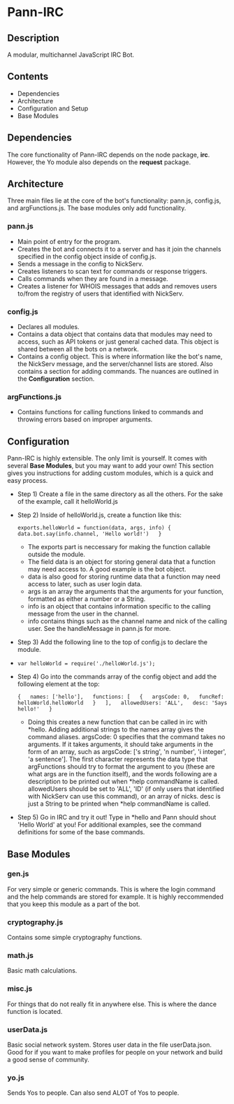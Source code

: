 # Pann-IRC

## Description

A modular, multichannel JavaScript IRC Bot.

## Contents
* Dependencies
* Architecture
* Configuration and Setup
* Base Modules

## Dependencies
The core functionality of Pann-IRC depends on the node package, **irc**. However, the Yo module also depends on the **request** package.

## Architecture
Three main files lie at the core of the bot's functionality: pann.js, config.js, and argFunctions.js. The base modules only add functionality.

### pann.js
* Main point of entry for the program.
* Creates the bot and connects it to a server and has it join the channels specified in the config object inside of config.js.
* Sends a message in the config to NickServ.
* Creates listeners to scan text for commands or response triggers.
* Calls commands when they are found in a message.
* Creates a listener for WHOIS messages that adds and removes users to/from the registry of users that identified with NickServ.

### config.js
* Declares all modules.
* Contains a data object that contains data that modules may need to access, such as API tokens or just general cached data. This object is shared between all the bots on a network.
* Contains a config object. This is where information like the bot's name, the NickServ message, and the server/channel lists are stored. Also contains a section for adding commands. The nuances are outlined in the **Configuration** section.

### argFunctions.js
* Contains functions for calling functions linked to commands and throwing errors based on improper arguments.

## Configuration
Pann-IRC is highly extensible. The only limit is yourself. It comes with several **Base Modules**, but you may want to add your own! This section gives you instructions for adding custom modules, which is a quick and easy process.

* Step 1) Create a file in the same directory as all the others. For the sake of the example, call it helloWorld.js
* Step 2) Inside of helloWorld.js, create a function like this:

  `exports.helloWorld = function(data, args, info) {  
      data.bot.say(info.channel, 'Hello world!')  
  }`  

  * The exports part is neccessary for making the function callable outside the module.
  * The field data is an object for storing general data that a function may need access to. A good example is the bot object.
  * data is also good for storing runtime data that a function may need access to later, such as user login data.
  * args is an array the arguments that the arguments for your function, formatted as either a number or a String.
  * info is an object that contains information specific to the calling message from the user in the channel.
  * info contains things such as the channel name and nick of the calling user. See the handleMessage in pann.js for more.
* Step 3) Add the following line to the top of config.js to declare the module.
* 
  `var helloWorld = require('./helloWorld.js');`  

* Step 4) Go into the commands array of the config object and add the following element at the top:

  `{  
      names: ['hello'],  
      functions: [  
          {  
              argsCode: 0,  
              funcRef: helloWorld.helloWorld  
          }  
      ],  
      allowedUsers: 'ALL',  
      desc: 'Says hello!'  
  }`  

  * Doing this creates a new function that can be called in irc with *hello. Adding additional strings to the names array gives the command aliases. argsCode: 0 specifies that the command takes no arguments. If it takes arguments, it should take arguments in the form of an array, such as argsCode: ['s string', 'n number', 'i integer', 'a sentence']. The first character represents the data type that argFunctions should try to format the argument to you (these are what args are in the function itself), and the words following are a description to be printed out when *help commandName is called. allowedUsers should be set to 'ALL', 'ID' (if only users that identified with NickServ can use this command), or an array of nicks. desc is just a String to be printed when *help commandName is called.
* Step 5) Go in IRC and try it out! Type in *hello and Pann should shout 'Hello World' at you! For additional examples, see the command definitions for some of the base commands.

## Base Modules

### gen.js
For very simple or generic commands. This is where the login command and the help commands are stored for example. It is highly reccommended that you keep this module as a part of the bot.

### cryptography.js
Contains some simple cryptography functions.

### math.js
Basic math calculations.

### misc.js
For things that do not really fit in anywhere else. This is where the dance function is located.

### userData.js
Basic social network system. Stores user data in the file userData.json. Good for if you want to make profiles for people on your network and build a good sense of community.

### yo.js
Sends Yos to people. Can also send ALOT of Yos to people.

